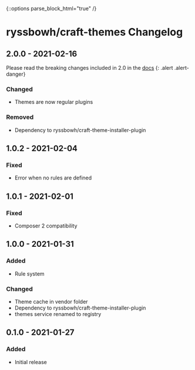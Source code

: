 {::options parse_block_html="true" /}

# ryssbowh/craft-themes Changelog

## 2.0.0 - 2021-02-16

Please read the breaking changes included in 2.0 in the [docs](https://github.com/ryssbowh/craft-themes/blob/master/README.md)
{: .alert .alert-danger}

### Changed
- Themes are now regular plugins

### Removed
- Dependency to ryssbowh/craft-theme-installer-plugin

## 1.0.2 - 2021-02-04
### Fixed
- Error when no rules are defined

## 1.0.1 - 2021-02-01
### Fixed
- Composer 2 compatibility

## 1.0.0 - 2021-01-31
### Added
- Rule system

### Changed
- Theme cache in vendor folder
- Dependency to ryssbowh/craft-theme-installer-plugin
- themes service renamed to registry

## 0.1.0 - 2021-01-27
### Added
- Initial release